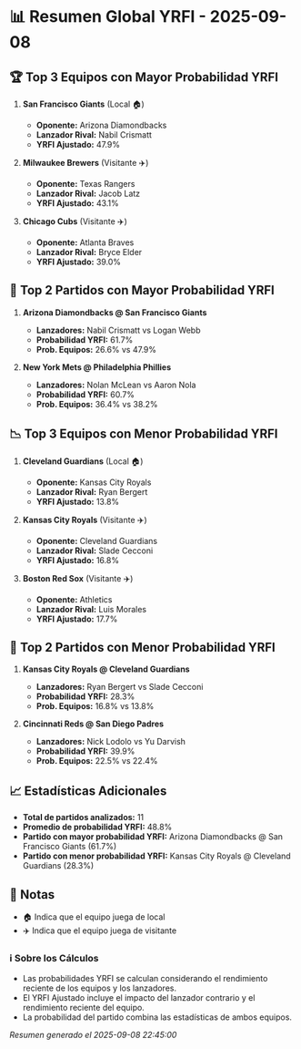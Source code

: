 # 📊 Resumen Global YRFI - 2025-09-08

## 🏆 Top 3 Equipos con Mayor Probabilidad YRFI

1. **San Francisco Giants** (Local 🏠)
   - **Oponente:** Arizona Diamondbacks
   - **Lanzador Rival:** Nabil Crismatt
   - **YRFI Ajustado:** 47.9%

2. **Milwaukee Brewers** (Visitante ✈️)
   - **Oponente:** Texas Rangers
   - **Lanzador Rival:** Jacob Latz
   - **YRFI Ajustado:** 43.1%

3. **Chicago Cubs** (Visitante ✈️)
   - **Oponente:** Atlanta Braves
   - **Lanzador Rival:** Bryce Elder
   - **YRFI Ajustado:** 39.0%

## 🎯 Top 2 Partidos con Mayor Probabilidad YRFI

1. **Arizona Diamondbacks @ San Francisco Giants**
   - **Lanzadores:** Nabil Crismatt vs Logan Webb
   - **Probabilidad YRFI:** 61.7%
   - **Prob. Equipos:** 26.6% vs 47.9%

2. **New York Mets @ Philadelphia Phillies**
   - **Lanzadores:** Nolan McLean vs Aaron Nola
   - **Probabilidad YRFI:** 60.7%
   - **Prob. Equipos:** 36.4% vs 38.2%

## 📉 Top 3 Equipos con Menor Probabilidad YRFI

1. **Cleveland Guardians** (Local 🏠)
   - **Oponente:** Kansas City Royals
   - **Lanzador Rival:** Ryan Bergert
   - **YRFI Ajustado:** 13.8%

2. **Kansas City Royals** (Visitante ✈️)
   - **Oponente:** Cleveland Guardians
   - **Lanzador Rival:** Slade Cecconi
   - **YRFI Ajustado:** 16.8%

3. **Boston Red Sox** (Visitante ✈️)
   - **Oponente:** Athletics
   - **Lanzador Rival:** Luis Morales
   - **YRFI Ajustado:** 17.7%

## 🛑 Top 2 Partidos con Menor Probabilidad YRFI

1. **Kansas City Royals @ Cleveland Guardians**
   - **Lanzadores:** Ryan Bergert vs Slade Cecconi
   - **Probabilidad YRFI:** 28.3%
   - **Prob. Equipos:** 16.8% vs 13.8%

2. **Cincinnati Reds @ San Diego Padres**
   - **Lanzadores:** Nick Lodolo vs Yu Darvish
   - **Probabilidad YRFI:** 39.9%
   - **Prob. Equipos:** 22.5% vs 22.4%

## 📈 Estadísticas Adicionales

- **Total de partidos analizados:** 11
- **Promedio de probabilidad YRFI:** 48.8%
- **Partido con mayor probabilidad YRFI:** Arizona Diamondbacks @ San Francisco Giants (61.7%)
- **Partido con menor probabilidad YRFI:** Kansas City Royals @ Cleveland Guardians (28.3%)

## 📝 Notas

- 🏠 Indica que el equipo juega de local
- ✈️ Indica que el equipo juega de visitante

### ℹ️ Sobre los Cálculos
- Las probabilidades YRFI se calculan considerando el rendimiento reciente de los equipos y los lanzadores.
- El YRFI Ajustado incluye el impacto del lanzador contrario y el rendimiento reciente del equipo.
- La probabilidad del partido combina las estadísticas de ambos equipos.

*Resumen generado el 2025-09-08 22:45:00*